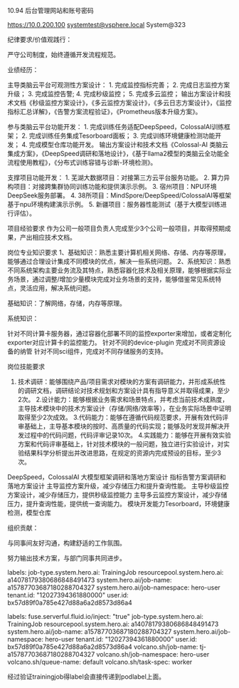 

10.94 后台管理网站和账号密码

https://10.0.200.100
systemtest@vsphere.local
System@323





纪律要求/价值观践行：


严守公司制度，始终遵循开发流程规范。


业绩经历：


主导类脑云平台可观测性方案设计：
    1. 完成监控指标完善；
    2. 完成日志监控方案升级；
    3. 完成监控告警;
    4. 完成秒级监控；
    5. 完成多云监控；
输出方案设计和技术文档《秒级监控方案设计》，《多云监控方案设计》，《多云日志方案设计》，《监控指标汇总详解》，《告警方案流程验证》，《Prometheus版本升级方案》。

参与类脑云平台功能开发：
    1. 完成训练任务适配DeepSpeed，ColossalAI训练框架；
    2. 完成训练任务集成Tesorboard面板；
    3. 完成训练环境健康检测功能开发；
    4. 完成模型仓库功能开发。
输出方案设计和技术文档《Colossal-AI 类脑云集成方案》，《DeepSpeed调研和落地设计》，《基于llama2模型的类脑云全功能全流程使用教程》，《分布式训练容错与诊断-环境检测》。

支撑项目功能开发：
    1. 芜湖大数据项目：对接第三方云平台服务功能。
    2. 算力异构项目：对接跨集群协同训练功能和提供演示示例。
    3. 宿州项目：NPU环境DeepSeek服务部署。
    4. 38所项目：MindSpore/DeepSpeed/ColossalAI等框架基于npu环境构建演示示例。
    5. 新疆项目：服务器性能测试（基于大模型训练进行评估）。





项目经验要求
作为公司一般项目负责人完成至少3个公司一般项目，并取得预期成果，产出相应技术文档。


岗位专业知识要求
1、基础知识：熟悉主要计算机相关网络、存储、内存等原理，能够通过合理设计集成不同模块的优点，解决一些系统问题。
2、系统知识：熟悉不同系统架构主要业务流及其特点，熟悉容器化技术及相关原理，能够根据实际业务场景，通过调整/增加少量模块完成对业务场景的支持，能够借鉴常见系统特点，灵活应用，解决系统问题。

基础知识：了解网络，存储，内存等原理。

系统知识：

针对不同计算卡服务器，通过容器化部署不同的监控exporter来增加，或者定制化exporter对应计算卡的监控能力。
针对不同的device-plugin 完成对不同资源设备的纳管 
针对不同sci组件，完成对不同存储服务的支持。

岗位技能要求
1. 技术调研：能够围绕产品/项目需求对模块的方案有调研能力，并形成系统性的调研文档，调研结论对技术规划和方案设计具有指导意义并取得成果，至少2次。
2.设计能力：能够根据业务需求和场景特点，并考虑当前技术成熟度，主导技术模块中的技术方案设计（存储/网络/效率等），在业务实际场景中证明取得至少2次成效。 
3.代码能力：能够在遵循代码规范要求，开展有效代码评审基础上，主导基本模块的按时、高质量的代码实现；能够及时发现并解决开发过程中的代码问题，代码评审记录10次。
4.实践能力：能够在开展有效实验方案和代码评审基础上，针对技术模块的一般问题，独立进行实验设计，对实验结果科学分析提出并改进思路，在规定的资源内完成预设的目标，至少3次。

DeepSpeed，ColossalAI 大模型框架调研和落地方案设计
指标告警方案调研和落地方案设计
主导监控方案升级，减少存储压力和提升查询性能。
主导秒级监控方案设计，减少存储压力，提供秒级监控能力
主导多云监控方案设计，减少存储压力，提升查询性能，提供统一查询能力。
模块开发能力Tesorboard，环境健康检测，模型仓库

组织贡献：

与同事间友好沟通，构建舒适的工作氛围。

努力输出技术方案，与部门同事共同进步。








 labels:
    job-type.system.hero.ai: TrainingJob
    resourcepool.system.hero.ai: a14078179380686848491473
    system.hero.ai/job-name: a15787703687180288704327
    system.hero.ai/job-namespace: hero-user
    tenant.id: "12027394361880000"
    user.id: bx57d89f0a785e427d88a6a2d8573d86a4

 labels:
    fuse.serverful.fluid.io/inject: "true"
    job-type.system.hero.ai: TrainingJob
    resourcepool.system.hero.ai: a14078179380686848491473
    system.hero.ai/job-name: a15787703687180288704327
    system.hero.ai/job-namespace: hero-user
    tenant.id: "12027394361880000"
    user.id: bx57d89f0a785e427d88a6a2d8573d86a4
    volcano.sh/job-name: tj-a15787703687180288704327
    volcano.sh/job-namespace: hero-user
    volcano.sh/queue-name: default
    volcano.sh/task-spec: worker



经过验证trainingjob得label会直接传递到podlabel上面。